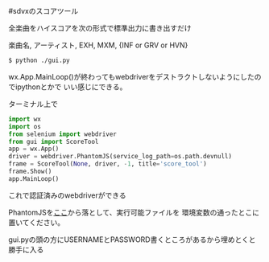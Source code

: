 #sdvxのスコアツール

全楽曲をハイスコアを次の形式で標準出力に書き出すだけ

楽曲名, アーティスト, EXH, MXM, {INF or GRV or HVN}

```bash
$ python ./gui.py
```

wx.App.MainLoop()が終わってもwebdriverをデストラクトしないようにしたのでipythonとかで
いい感じにできる。

ターミナル上で
```python
import wx
import os
from selenium import webdriver
from gui import ScoreTool
app = wx.App()
driver = webdriver.PhantomJS(service_log_path=os.path.devnull)
frame = ScoreTool(None, driver, -1, title='score_tool')
frame.Show()
app.MainLoop()
```
これで認証済みのwebdriverができる

PhantomJSを[ここ](http://phantomjs.org/download.html)から落として、実行可能ファイルを
環境変数の通ったとこに置いてください。

gui.pyの頭の方にUSERNAMEとPASSWORD書くところがあるから埋めとくと勝手に入る
